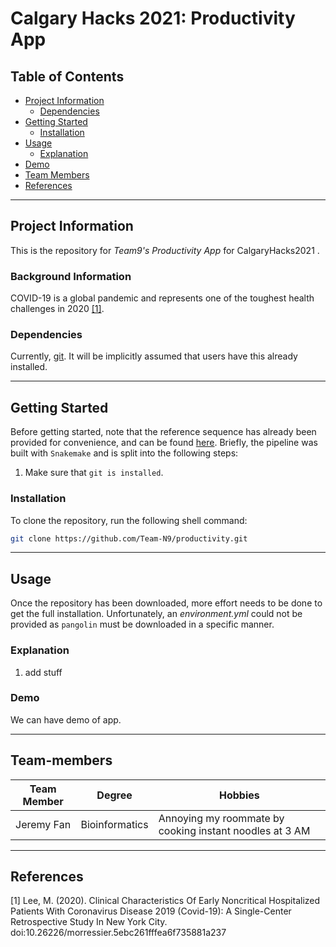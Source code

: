 <!-- README TITLE -->
# Calgary Hacks 2021: Productivity App  

<!-- TABLE OF CONTENTS -->
## Table of Contents

* [Project Information](#project-information)
  + [Dependencies](#dependencies)
* [Getting Started](#getting-started)
  + [Installation](#installation)
* [Usage](#usage)
  + [Explanation](#explanation)
* [Demo](#demo)
* [Team Members](#Team-members)
* [References](#References)

***
<!-- PROJECT INFORMATION -->
## Project Information

This is the repository for *Team9's Productivity App* for CalgaryHacks2021 . 

### Background Information

COVID-19 is a global pandemic and represents one of the toughest health challenges in 2020 [[1]](#1).

### Dependencies

Currently, [git](https://ubc-mds.github.io/resources_pages/install_ds_stack_mac/#git). It will be implicitly assumed that users have this already installed. 

***
<!-- GETING STARTED -->

## Getting Started

Before getting started, note that the reference sequence has already been provided for convenience, and can be found [here](https://www.ncbi.nlm.nih.gov/nuccore/1798174254). Briefly, the pipeline was built with `Snakemake` and is split into the following steps:

1. Make sure that `git is installed`.

### Installation

To clone the repository, run the following shell command: 
```sh
git clone https://github.com/Team-N9/productivity.git
```

***
<!-- USAGE -->

## Usage 

Once the repository has been downloaded, more effort needs to be done to get the full installation. Unfortunately, an _environment.yml_ could not be provided as `pangolin` must be downloaded in a specific manner. 

### Explanation

1. add stuff

### Demo
<!-- DEMO  -->

We can have demo of app.

***
<!-- TEAM -->
## Team-members

**Team Member** | **Degree** | **Hobbies** 
------ | ---------- | ------
Jeremy Fan | Bioinformatics | Annoying my roommate by cooking instant noodles at 3 AM 
***

<!-- REFERENCES -->
## References
<a id="1">[1]</a> 
Lee, M. (2020). Clinical Characteristics Of Early Noncritical Hospitalized Patients With Coronavirus Disease 2019 (Covid-19): A Single-Center Retrospective Study In New York City. doi:10.26226/morressier.5ebc261fffea6f735881a237
